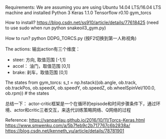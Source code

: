 Requirements:
We are assuming you are using Ubuntu 14.04 LTS/16.04 LTS machine and installed
Python 3
Keras 1.1.0
Tensorflow r0.10
gym_torcs


How to install?
https://blog.csdn.net/ss910/article/details/77618425
(need to use sudo when run python snakeoil3_gym.py)

How to run?
python DDPG_TORCS.py    (按F2切换到第一人称视角)



The actions:
输出action有三个维度： 
- steer: 方向, 取值范围 [-1,1] 
- accel： 油门，取值范围 [0,1] 
- brake: 刹车，取值范围 [0,1]

The states from gym_torcs:
s_t = np.hstack((ob.angle, ob.track, ob.trackPos, ob.speedX, ob.speedY,  ob.speedZ, ob.wheelSpinVel/100.0, ob.rpm)) # the states




总结一下： 
actor-critic框架是一个在循环的episode和时间步骤条件下，通过环境、actor和critic三者交互，来迭代训练策略网络、Q网络的过程











Reference:
https://yanpanlau.github.io/2016/10/11/Torcs-Keras.html
https://www.smwenku.com/a/5b7feb9c2b717767c6b2838a/
https://blog.csdn.net/kenneth_yu/article/details/78781901
